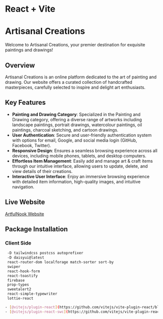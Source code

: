 # React + Vite

# Artisanal Creations

Welcome to Artisanal Creations, your premier destination for exquisite paintings and drawings!

## Overview
Artisanal Creations is an online platform dedicated to the art of painting and drawing. Our website offers a curated collection of handcrafted masterpieces, carefully selected to inspire and delight art enthusiasts.

## Key Features
- **Painting and Drawing Category**: Specialized in the Painting and Drawing category, offering a diverse range of artworks including landscape paintings, portrait drawings, watercolour paintings, oil paintings, charcoal sketching, and cartoon drawings.
- **User Authentication**: Secure and user-friendly authentication system with options for email, Google, and social media login (GitHub, Facebook, Twitter).
- **Responsive Design**: Ensures a seamless browsing experience across all devices, including mobile phones, tablets, and desktop computers.
- **Effortless Item Management**: Easily add and manage art & craft items through our intuitive interface, allowing users to update, delete, and view details of their creations.
- **Interactive User Interface**: Enjoy an immersive browsing experience with detailed item information, high-quality images, and intuitive navigation.


## Live Website
[ArtfulNook Website](https://arts-auth.web.app/)

## Package Installation
### Client Side
```bash
 -D tailwindcss postcss autoprefixer
 -D daisyui@latest
 react-router-dom localforage match-sorter sort-by
 swiper
 react-hook-form
 react-toastify
 firebase
 prop-types
 sweetalert2
 react-simple-typewriter
 lottie-react

- [@vitejs/plugin-react](https://github.com/vitejs/vite-plugin-react/blob/main/packages/plugin-react/README.md) uses [Babel](https://babeljs.io/) for Fast Refresh
- [@vitejs/plugin-react-swc](https://github.com/vitejs/vite-plugin-react-swc) uses [SWC](https://swc.rs/) for Fast Refresh

